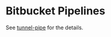 # Bitbucket Pipelines

See [tunnel-pipe][tunnel-pipe] for the details.

[tunnel-pipe]: https://github.com/khulnasoft/tunnel-pipe
